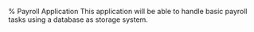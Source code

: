 % Payroll Application
This application will be able to handle basic payroll tasks using a database as storage system.